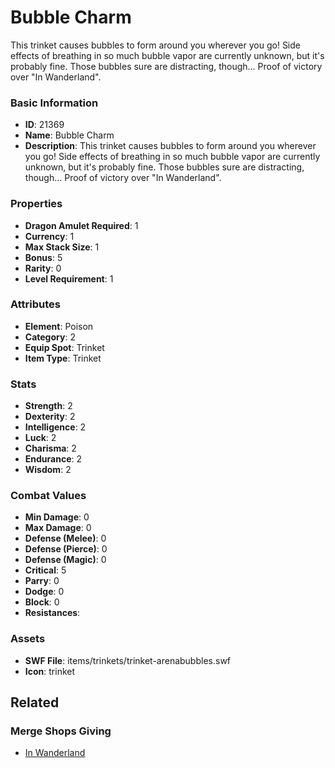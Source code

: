 # Bubble Charm

This trinket causes bubbles to form around you wherever you go! Side effects of breathing in so much bubble vapor are currently unknown, but it's probably fine. Those bubbles sure are distracting, though... Proof of victory over "In Wanderland".

### Basic Information

- **ID**: 21369
- **Name**: Bubble Charm
- **Description**: This trinket causes bubbles to form around you wherever you go! Side effects of breathing in so much bubble vapor are currently unknown, but it&#039;s probably fine. Those bubbles sure are distracting, though... Proof of victory over &quot;In Wanderland&quot;.

### Properties

- **Dragon Amulet Required**: 1
- **Currency**: 1
- **Max Stack Size**: 1
- **Bonus**: 5
- **Rarity**: 0
- **Level Requirement**: 1

### Attributes

- **Element**: Poison
- **Category**: 2
- **Equip Spot**: Trinket
- **Item Type**: Trinket

### Stats

- **Strength**: 2
- **Dexterity**: 2
- **Intelligence**: 2
- **Luck**: 2
- **Charisma**: 2
- **Endurance**: 2
- **Wisdom**: 2

### Combat Values

- **Min Damage**: 0
- **Max Damage**: 0
- **Defense (Melee)**: 0
- **Defense (Pierce)**: 0
- **Defense (Magic)**: 0
- **Critical**: 5
- **Parry**: 0
- **Dodge**: 0
- **Block**: 0
- **Resistances**: 

### Assets

- **SWF File**: items/trinkets/trinket-arenabubbles.swf
- **Icon**: trinket

## Related

### Merge Shops Giving

- [In Wanderland](../merge-shops/381-in-wanderland.md)

